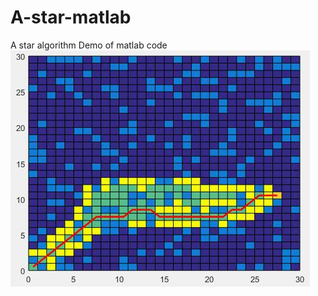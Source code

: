 # A-star-matlab
 A star algorithm Demo of matlab code   
 ![A star algorithm](https://github.com/carry-xz/A-star-matlab/blob/master/screenshot.jpg)
